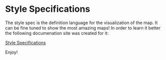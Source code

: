 # Style Specifications

The style spec is the definition language for the visualization of the map.
It can be fine tuned to show the most amazing maps!
In order to learn it better the following documenation site was created for it:

[Style Specifications](https://maplibre.org/maplibre-style-spec/)

Enjoy!
